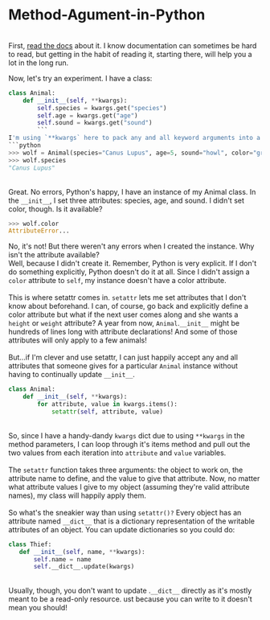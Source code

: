 # Method-Agument-in-Python
<br>First, [read the docs](https://docs.python.org/3/library/functions.html#setattr) about it. I know documentation can sometimes be hard to read, but getting in the habit of 
reading it, starting there, will help you a lot in the long run.</br>

Now, let's try an experiment. I have a class:
```python
class Animal:
    def __init__(self, **kwargs):
        self.species = kwargs.get("species")
        self.age = kwargs.get("age")
        self.sound = kwargs.get("sound")
        ```
I'm using `**kwargs` here to pack any and all keyword arguments into a dictionary. And then I'll make a wolf using that class.
```python
>>> wolf = Animal(species="Canus Lupus", age=5, sound="howl", color="gray")
>>> wolf.species
"Canus Lupus"
```
<br>Great. No errors, Python's happy, I have an instance of my Animal class. In the `__init__`, I set three attributes:
species, age, and sound. I didn't set color, though. Is it available?</br>
```python
>>> wolf.color
AttributeError...
```
No, it's not! But there weren't any errors when I created the instance. Why isn't the attribute available?
<br>
Well, because I didn't create it. Remember, Python is very explicit. If I don't do something explicitly, Python 
doesn't do it at all. Since I didn't assign a `color` attribute to `self`, my instance doesn't have a color attribute.
</br>
<br>This is where setattr comes in. `setattr` lets me set attributes that I don't know about beforehand. I can, of
course, go back and explicitly define a color attribute but what if the next user comes along and she wants a 
`height` or `weight` attribute? A year from now, `Animal`.`__init__` might be hundreds of lines long with attribute 
declarations! And some of those attributes will only apply to a few animals!</br>
<br>
But...if I'm clever and use setattr, I can just happily accept any and all attributes that someone gives for a 
particular `Animal` instance without having to continually update `__init__`.
</br>
```python
class Animal:
    def __init__(self, **kwargs):
        for attribute, value in kwargs.items():
            setattr(self, attribute, value)
```
 <br>So, since I have a handy-dandy `kwargs` dict due to using `**kwargs` in the method parameters, I can loop through 
 it's items method and pull out the two values from each iteration into `attribute` and `value` variables.
 </br>
 <br> The `setattr` function takes three arguments: the object to work on, the attribute name to define, and the value 
 to give that attribute. Now, no matter what attribute values I give to my object (assuming they're valid attribute 
 names), my class will happily apply them.
 </br>
 <br>So what's the sneakier way than using `setattr()?` Every object has an attribute named `__dict__` that is a 
 dictionary representation of the writable attributes of an object. You can update dictionaries so you could do:</br>
 ```python
 class Thief:
    def __init__(self, name, **kwargs):
        self.name = name
        self.__dict__.update(kwargs)
 ```
<br>Usually, though, you don't want to update .`__dict__` directly as it's mostly meant to be a read-only resource. 
ust because you can write to it doesn't mean you should!</br>
 




